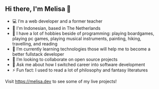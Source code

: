 ## Hi there, I'm Melisa 👋
- 💻 I’m a web developer and a former teacher
- 🏡 I'm Indonesian, based in The Netherlands
- 🔭 I have a lot of hobbies beside of programming: playing boardgames, playing pc games, playing musical instruments, painting, hiking, travelling, and reading
- 🌱 I’m currently learning technologies those will help me to become a better fullstack developer
- 👯 I’m looking to collaborate on open source projects
- 💬 Ask me about how I switched career into software development
- ⚡ Fun fact: I used to read a lot of philosophy and fantasy literatures

Visit https://melisa.dev to see some of my live projects!

<!--
**melisayu/melisayu** is a ✨ _special_ ✨ repository because its `README.md` (this file) appears on your GitHub profile.

Here are some ideas to get you started:

- 🔭 I’m currently working on ...
- 🌱 I’m currently learning ...
- 👯 I’m looking to collaborate on ...
- 🤔 I’m looking for help with ...
- 💬 Ask me about ...
- 📫 How to reach me: ...
- 😄 Pronouns: ...
- ⚡ Fun fact: ...
-->
